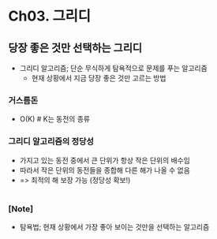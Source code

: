 # Ch03. 그리디

## 당장 좋은 것만 선택하는 그리디

- 그리디 알고리즘; 단순 무식하게 탐욕적으로 문제를 푸는 알고리즘
  - 현재 상황에서 지금 당장 좋은 것만 고르는 방법

### 거스름돈

- O(K) # K는 동전의 종류

### 그리디 알고리즘의 정당성

- 가지고 있는 동전 중에서 큰 단위가 항상 작은 단위의 배수임
- 따라서 작은 단위의 동전들을 종합해 다른 해가 나올 수 없음
- => 최적의 해 보장 가능 (정당성 확보!)

#

### [Note]

- 탐욕법; 현재 상황에서 가장 좋아 보이는 것만을 선택하는 알고리즘
